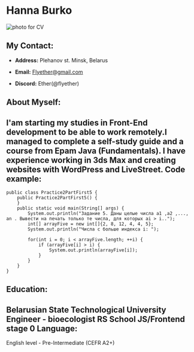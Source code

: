 Hanna Burko
===========
![photo for CV](https://bez-sna.ru/wp-content/uploads/hronicheskoe-nedosypanie-2-1.jpg)

My Contact:
---------
- **Address:** Plehanov st. Minsk, Belarus
- **Email:** Flyether@gmail.com

- **Discord:** Ether(@flyether) 

About Myself:
-------------
I'am starting my studies in Front-End development to be able to work remotely.I managed to complete a self-study guide and a course from Epam Java (Fundamentals). 
I have experience working in 3ds Max and creating websites with WordPress and LiveStreet.
Code example:
-------------
```
public class Practice2PartFirst5 {
    public Practice2PartFirst5() {
    }
    public static void main(String[] args) {
        System.out.println("Задание 5. Даны целые числа а1 ,а2 ,..., аn . Вывести на печать только те числа, для которых аi > i..");
        int[] arrayFive = new int[]{2, 8, 12, 4, 4, 5};
        System.out.println("Числа с больше индекса i: ");

        for(int i = 0; i < arrayFive.length; ++i) {
            if (arrayFive[i] > i) {
                System.out.println(arrayFive[i]);
            }
        }
    }
}
```

Education:
---------
Belarusian State Technological University
Engineer - bioecologist
RS School JS/Frontend stage 0
Language:
---------
English level - Pre-Intermediate (CEFR A2+)
